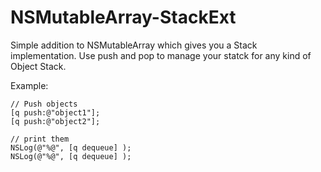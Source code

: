 # NSMutableArray-StackExt

Simple addition to NSMutableArray which gives you a Stack implementation. Use push and pop to manage your statck for any kind of Object Stack.

Example:

    // Push objects
    [q push:@"object1"];
    [q push:@"object2"];

    // print them
    NSLog(@"%@", [q dequeue] );
    NSLog(@"%@", [q dequeue] );



